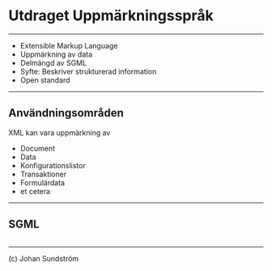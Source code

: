 # Utdraget Uppmärkningsspråk

---

* Extensible Markup Language
* Uppmärkning av data
* Delmängd av SGML
* Syfte: Beskriver strukturerad information
* Open standard

---

## Användningsområden

XML kan vara uppmärkning av

* Document
* Data
* Konfigurationslistor
* Transaktioner
* Formulärdata
* et cetera

---

## SGML

<pre><code class="language-html" data-trim><script type="text/template">
<?xml version="1.0" encoding="UTF-8"?>
<!DOCTYPE exempel [
    <!ENTITY copy "&#169;">
    <!ENTITY company "&#197;&#196;&#214;-Company">
    <!ENTITY &copyright-notice "&copy; 2022, &company;">
]>
<exempel>
  &copyright-notice;
</exempel>
</script></code></pre>

---

(c) Johan Sundström